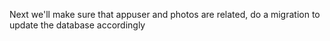 Next we'll make sure that appuser and photos are related, do a migration to update the database accordingly